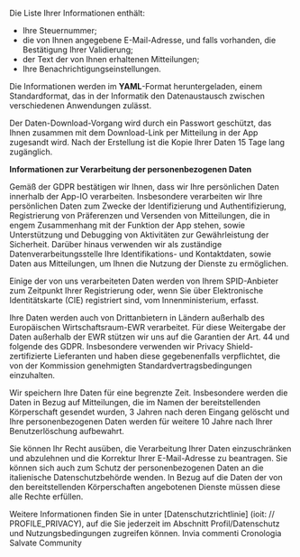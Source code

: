 Die Liste Ihrer Informationen enthält:

- Ihre Steuernummer;
- die von Ihnen angegebene E-Mail-Adresse, und falls vorhanden, die Bestätigung Ihrer Validierung;
- der Text der von Ihnen erhaltenen Mitteilungen;
- Ihre Benachrichtigungseinstellungen.


Die Informationen werden im **YAML**-Format heruntergeladen, einem Standardformat, das in der Informatik den Datenaustausch zwischen verschiedenen Anwendungen zulässt.

Der Daten-Download-Vorgang wird durch ein Passwort geschützt, das Ihnen zusammen mit dem Download-Link per Mitteilung in der App zugesandt wird.
Nach der Erstellung ist die Kopie Ihrer Daten 15 Tage lang zugänglich. 


**Informationen zur Verarbeitung der personenbezogenen Daten**

Gemäß der GDPR bestätigen wir Ihnen, dass wir Ihre persönlichen Daten innerhalb der App-IO verarbeiten.
Insbesondere verarbeiten wir Ihre persönlichen Daten zum Zwecke der Identifizierung und Authentifizierung, Registrierung von Präferenzen und Versenden von Mitteilungen, die in engem Zusammenhang mit der Funktion der App stehen, sowie Unterstützung und Debugging von Aktivitäten zur Gewährleistung der Sicherheit. Darüber hinaus verwenden wir als zuständige Datenverarbeitungsstelle Ihre Identifikations- und Kontaktdaten, sowie Daten aus Mitteilungen, um Ihnen die Nutzung der Dienste zu ermöglichen. 

Einige der von uns verarbeiteten Daten werden von Ihrem SPID-Anbieter zum Zeitpunkt Ihrer Registrierung oder, wenn Sie über Elektronische Identitätskarte (CIE) registriert sind, vom Innenministerium, erfasst.

 Ihre Daten werden auch von Drittanbietern in Ländern außerhalb des Europäischen Wirtschaftsraum-EWR verarbeitet. Für diese Weitergabe der Daten außerhalb der EWR stützen wir uns auf die Garantien der Art. 44 und folgende des GDPR. Insbesondere verwenden wir Privacy Shield-zertifizierte Lieferanten und haben diese gegebenenfalls verpflichtet, die von der Kommission genehmigten Standardvertragsbedingungen einzuhalten.

Wir speichern Ihre Daten für eine begrenzte Zeit. Insbesondere werden die Daten in Bezug auf Mitteilungen, die im Namen der bereitstellenden Körperschaft gesendet wurden, 3 Jahren nach deren Eingang gelöscht und Ihre personenbezogenen Daten werden für weitere 10 Jahre nach Ihrer Benutzerlöschung aufbewahrt. 

Sie können Ihr Recht ausüben, die Verarbeitung Ihrer Daten einzuschränken und abzulehnen und die Korrektur Ihrer E-Mail-Adresse zu beantragen. Sie können sich auch zum Schutz der personenbezogenen Daten an die italienische Datenschutzbehörde wenden.
In Bezug auf die Daten der von den bereitstellenden Körperschaften angebotenen Dienste müssen diese alle Rechte erfüllen.


Weitere Informationen finden Sie in unter [Datenschutzrichtlinie] (ioit: // PROFILE_PRIVACY), auf die Sie jederzeit im Abschnitt Profil/Datenschutz und Nutzungsbedingungen zugreifen können.
Invia commenti
Cronologia
Salvate
Community